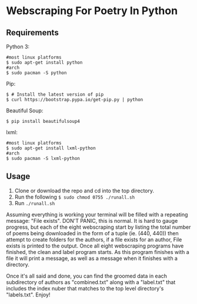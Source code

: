 # Webscraping For Poetry In Python

## Requirements

Python 3:

```  
#most linux platforms  
$ sudo apt-get install python  
#arch  
$ sudo pacman -S python  
```

Pip:

```
$ # Install the latest version of pip  
$ curl https://bootstrap.pypa.io/get-pip.py | python  
```

Beautiful Soup:

`
$ pip install beautifulsoup4  
`

lxml:

```  
#most linux platforms  
$ sudo apt-get install lxml-python  
#arch  
$ sudo pacman -S lxml-python  
```  

## Usage

1. Clone or download the repo and cd into the top directory.  
2. Run the following
`
$ sudo chmod 0755 ./runall.sh  
`  
3. Run
`
 ./runall.sh  
`

Assuming everything is working your terminal will be filled with a repeating message: "File exists". DON'T PANIC, this is normal. It is hard to gauge progress, but each of the eight webscraping start by listing the total number of poems being downloaded in the form of a tuple (ie. (440, 440)) then attempt to create folders for the authors, if a file exists for an author, File exists is printed to the output. Once all eight webscraping programs have finished, the clean and label program starts. As this program finishes with a file it will print a message, as well as a message when it finishes with a directory.  

Once it's all said and done, you can find the groomed data in each subdirectory of authors as "combined.txt" along with a "label.txt" that includes the index nuber that matches to the top level directory's "labels.txt". Enjoy!  
